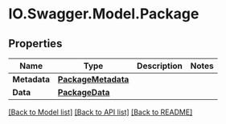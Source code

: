 # IO.Swagger.Model.Package
## Properties

Name | Type | Description | Notes
------------ | ------------- | ------------- | -------------
**Metadata** | [**PackageMetadata**](PackageMetadata.md) |  | 
**Data** | [**PackageData**](PackageData.md) |  | 

[[Back to Model list]](../README.md#documentation-for-models) [[Back to API list]](../README.md#documentation-for-api-endpoints) [[Back to README]](../README.md)

